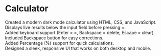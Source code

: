 # Calculator
Created a modern dark mode calculator using HTML, CSS, and JavaScript.<br>
Displays live results below the input field before pressing =.<br>
Added keyboard support (Enter = =, Backspace = delete, Escape = clear).<br>
Included Backspace button for easy corrections.<br>
Added Percentage (%) support for quick calculations.<br>
Designed a sleek, responsive UI that works on both desktop and mobile.
